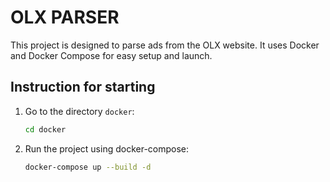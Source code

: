 # OLX PARSER

This project is designed to parse ads from the OLX website. It uses Docker and Docker Compose for easy setup and launch.

## Instruction for starting

1. Go to the directory `docker`: 
    ```bash 
   cd docker
2. Run the project using docker-compose:
   ```bash
   docker-compose up --build -d